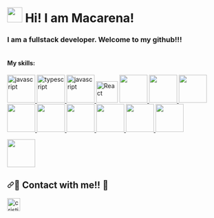 <h1><a target="_blank" rel="noopener noreferrer nofollow" href="https://camo.githubusercontent.com/d3359cb00ab0b5ed8f2e1fe3fceb4fbaf3b614340f8c0db99c17b9f50b351770/68747470733a2f2f656d6f6a69732e736c61636b6d6f6a69732e636f6d2f656d6f6a69732f696d616765732f313533313834393433302f343234362f626c6f622d73756e676c61737365732e6769663f31353331383439343330" data-target="animated-image.originalLink"><img src="https://camo.githubusercontent.com/d3359cb00ab0b5ed8f2e1fe3fceb4fbaf3b614340f8c0db99c17b9f50b351770/68747470733a2f2f656d6f6a69732e736c61636b6d6f6a69732e636f6d2f656d6f6a69732f696d616765732f313533313834393433302f343234362f626c6f622d73756e676c61737365732e6769663f31353331383439343330" data-canonical-src="https://emojis.slackmojis.com/emojis/images/1531849430/4246/blob-sunglasses.gif?1531849430" width="35" style=" display: inline-block;" data-target="animated-image.originalImage"></a> Hi! I am Macarena!</h1>
<h3> I am a fullstack developer. Welcome to my github!!!</h3>
<img src="https://iconos8.es/icon/TP9RR7DE1AuH/c%C3%B3digo" alt="">

#### My skills:


<p align="left"> 
  <a href="https://www.typescriptlang.org/" target="_blank"> 
    <img src="https://upload.wikimedia.org/wikipedia/commons/thumb/4/4c/Typescript_logo_2020.svg/1200px-Typescript_logo_2020.svg.png" alt="javascript" width="65" height="65"/> 
 <a href="https://www.javascript.com/" target="_blank"> 
<img src="https://cdn.pixabay.com/photo/2015/04/23/17/41/javascript-736400_1280.png" alt="typescript" width="65" height="65"/> </a>
<a href="https://www.php.net/" target="_blank"> 
<img src="https://www.php.net/images/meta-image.png" alt="javascript" width="65" height="65"/>  </a>
<a target="_blank" rel="noopener noreferrer nofollow" href="https://camo.githubusercontent.com/518977ed5e52020624daf41cf644046368af610f19a7b1220dd1d58377d08288/68747470733a2f2f70726f66696c696e61746f722e7269736861762e6465762f736b696c6c732d6173736574732f72656163742d6f726967696e616c2d776f72646d61726b2e737667"><img alt="React" height="50" width="50" src="https://camo.githubusercontent.com/518977ed5e52020624daf41cf644046368af610f19a7b1220dd1d58377d08288/68747470733a2f2f70726f66696c696e61746f722e7269736861762e6465762f736b696c6c732d6173736574732f72656163742d6f726967696e616c2d776f72646d61726b2e737667" data-canonical-src="https://profilinator.rishav.dev/skills-assets/react-original-wordmark.svg" style="max-width: 100%;"></a>
<a href="https:https://angular.io/cli" target="_blank"> 
<img src="https://angular.io/assets/images/logos/angular/shield-large.svg" width="65" height="65"/> 
</a>
<a href="https://es.vuejs.org/v2/guide/" target="_blank"> 
<img src="https://elbywan.github.io/bosket/assets/vue.svg" width="65" height="65"/> 
</a>
<a href="https://www.mysql.com/" target="_blank"> 
<img src="https://proximahost.es/blog/wp-content/uploads/2021/07/MySQL.jpg" width="65" height="65"/> 
</a><a href="https://developers.facebook.com/?locale=es_ES" target="_blank"> 
<img src="https://www.muycomputer.com/wp-content/uploads/2022/04/Meta-1-1000x600.jpg" width="65" height="65"/> 
</a>
    
<a href="https://firebase.google.com/" target="_blank"> 
<img src="https://cursos.delenaformacion.com/5542-large_default/curso-de-firebase.jpg" width="65" height="65"/> 
</a>
    
<a href="https://es.redux.js.org/" target="_blank"> 
<img src="https://daqxzxzy8xq3u.cloudfront.net/wp-content/uploads/2019/04/21032431/redux-cover-imgage.jpg" width="65" height="65"/> 
</a>
    
<a href="https://nodejs.org/es/" target="_blank"> 
<img src="https://midu.dev/images/tags/node.png" width="65" height="65"/> 
</a>
    
<a href="https://www.mongodb.com/cloud/atlas/lp/try4?utm_source=google&utm_campaign=search_gs_pl_evergreen_atlas_core_prosp-brand_gic-null_emea-es_ps-all_desktop_eng_lead&utm_term=mongodb&utm_medium=cpc_paid_search&utm_ad=e&utm_ad_campaign_id=12212624563&adgroup=115749706983&gclid=Cj0KCQiA7bucBhCeARIsAIOwr-85FLq1pe_XoGuyALbDp46FQbbgd4zzGTQtDIqotOjPpu7FWM05kCcaApVtEALw_wcB" target="_blank"> 
<img src="https://victorroblesweb.es/wp-content/uploads/2016/11/mongodb.png" width="65" height="65"/> 
</a>
    
<a href="https://expressjs.com/es/" target="_blank"> 
<img src="https://ih1.redbubble.net/image.438908244.6144/st,small,507x507-pad,600x600,f8f8f8.u2.jpg" width="65" height="65"/> 
</a></p>
  
  <a href="https://expressjs.com/es/](https://jestjs.io/es-ES/" target="_blank"> 
<img src="  https://ih1.redbubble.net/image.404020083.1876/mp,504x498,matte,f8f8f8,t-pad,600x600,f8f8f8.u7.jpg" width="65" height="65"/> 
</a></p>
  
  
  

  
  
  
<h2 dir="auto"><a id="user-content--contact-with-me-" class="anchor" aria-hidden="true" href="#-contact-with-me-"><svg class="octicon octicon-link" viewBox="0 0 16 16" version="1.1" width="16" height="16" aria-hidden="true"><path fill-rule="evenodd" d="M7.775 3.275a.75.75 0 001.06 1.06l1.25-1.25a2 2 0 112.83 2.83l-2.5 2.5a2 2 0 01-2.83 0 .75.75 0 00-1.06 1.06 3.5 3.5 0 004.95 0l2.5-2.5a3.5 3.5 0 00-4.95-4.95l-1.25 1.25zm-4.69 9.64a2 2 0 010-2.83l2.5-2.5a2 2 0 012.83 0 .75.75 0 001.06-1.06 3.5 3.5 0 00-4.95 0l-2.5 2.5a3.5 3.5 0 004.95 4.95l1.25-1.25a.75.75 0 00-1.06-1.06l-1.25 1.25a2 2 0 01-2.83 0z"></path></svg></a><g-emoji class="g-emoji" alias="handshake" fallback-src="https://github.githubassets.com/images/icons/emoji/unicode/1f91d.png">🤝</g-emoji> Contact with me!! <g-emoji class="g-emoji" alias="handshake" fallback-src="https://github.githubassets.com/images/icons/emoji/unicode/1f91d.png">🤝</g-emoji></h2>
<a href="https://www.linkedin.com/in/macarena-sotomayor-fern%C3%A1ndez-ayuso-332564237/" rel="nofollow">
<img align="left" src="https://cdn-icons-png.flaticon.com/512/145/145807.png" alt="cristian | telegram" height="30" width="30" style="max-width: 100%;"></a>



<!--
**Macaeco/Macaeco** is a ✨ _special_ ✨ repository because its `README.md` (this file) appears on your GitHub profile.

Here are some ideas to get you started:

- 🔭 I’m currently working on ...
- 🌱 I’m currently learning ...
- 👯 I’m looking to collaborate on ...
- 🤔 I’m looking for help with ...
- 💬 Ask me about ...
- 📫 How to reach me: ...
- 😄 Pronouns: ...
- ⚡ Fun fact: ...
-->
